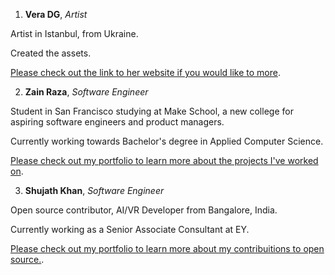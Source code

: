 1. **Vera DG**, *Artist*

Artist in Istanbul, from Ukraine.

Created the assets.

[Please check out the link to her website if you would like to more](https://veradg.com/).

2. **Zain Raza**, *Software Engineer*

Student in San Francisco studying at Make School, a new college for aspiring software engineers and product managers.

Currently working towards Bachelor's degree in Applied Computer Science.

[Please check out my portfolio to learn more about the projects I've worked on](https://www.makeschool.com/portfolio/Syed-Raza).

3. **Shujath Khan**, *Software Engineer*

Open source contributor, AI/VR Developer from Bangalore, India.

Currently working as a Senior Associate Consultant at EY.

[Please check out my portfolio to learn more about my contribuitions to open source.](https://www.shujath.me).
